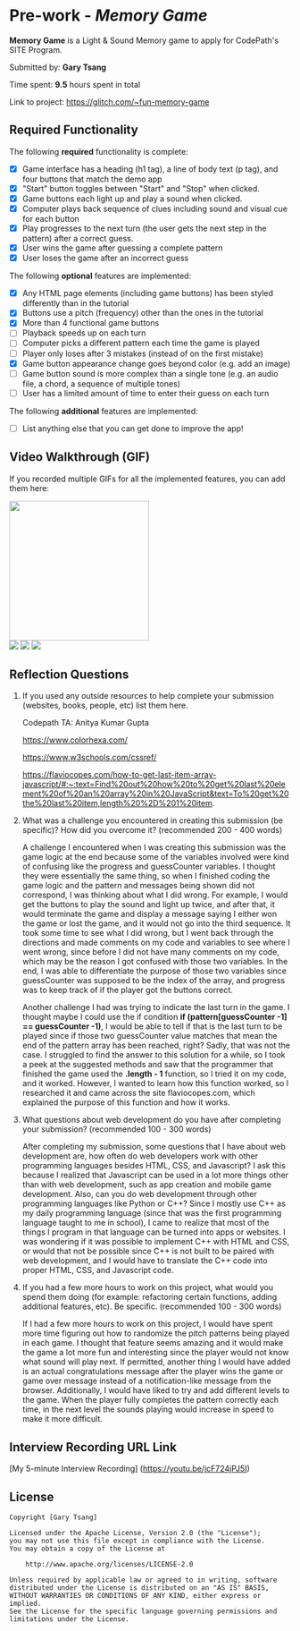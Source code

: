 # Pre-work - *Memory Game*

**Memory Game** is a Light & Sound Memory game to apply for CodePath's SITE Program. 

Submitted by: **Gary Tsang**

Time spent: **9.5** hours spent in total

Link to project: https://glitch.com/~fun-memory-game

## Required Functionality

The following **required** functionality is complete:

* [x] Game interface has a heading (h1 tag), a line of body text (p tag), and four buttons that match the demo app
* [x] "Start" button toggles between "Start" and "Stop" when clicked. 
* [x] Game buttons each light up and play a sound when clicked. 
* [x] Computer plays back sequence of clues including sound and visual cue for each button
* [x] Play progresses to the next turn (the user gets the next step in the pattern) after a correct guess. 
* [x] User wins the game after guessing a complete pattern
* [x] User loses the game after an incorrect guess

The following **optional** features are implemented:

* [x] Any HTML page elements (including game buttons) has been styled differently than in the tutorial
* [x] Buttons use a pitch (frequency) other than the ones in the tutorial
* [x] More than 4 functional game buttons
* [ ] Playback speeds up on each turn
* [ ] Computer picks a different pattern each time the game is played
* [ ] Player only loses after 3 mistakes (instead of on the first mistake)
* [x] Game button appearance change goes beyond color (e.g. add an image)
* [ ] Game button sound is more complex than a single tone (e.g. an audio file, a chord, a sequence of multiple tones)
* [ ] User has a limited amount of time to enter their guess on each turn

The following **additional** features are implemented:

- [ ] List anything else that you can get done to improve the app!

## Video Walkthrough (GIF)

If you recorded multiple GIFs for all the implemented features, you can add them here:

<img src="https://drive.google.com/file/d/1CAF43QblTxr7jayGOWffh8pTu-_9eiF-/view?usp=sharing" width=250><br>
![](gif2-link-here)
![](gif3-link-here)
![](gif4-link-here)

## Reflection Questions
1. If you used any outside resources to help complete your submission (websites, books, people, etc) list them here. 

    Codepath TA: Anitya Kumar Gupta
    
    https://www.colorhexa.com/
    
    https://www.w3schools.com/cssref/
    
    https://flaviocopes.com/how-to-get-last-item-array-javascript/#:~:text=Find%20out%20how%20to%20get%20last%20element%20of%20an%20array%20in%20JavaScript&text=To%20get%20the%20last%20item,length%20%2D%201%20item.

2. What was a challenge you encountered in creating this submission (be specific)? How did you overcome it? (recommended 200 - 400 words) 
    
   A challenge I encountered when I was creating this submission was the game logic at the end because some of the variables involved were kind of confusing like the progress and guessCounter variables. I thought they were essentially the same thing, so when I finished coding the game logic and the pattern and messages being shown did not correspond, I was thinking about what I did wrong. For example, I would get the buttons to play the sound and light up twice, and after that, it would terminate the game and display a message saying I either won the game or lost the game, and it would not go into the third sequence. It took some time to see what I did wrong, but I went back through the directions and made comments on my code and variables to see where I went wrong, since before I did not have many comments on my code, which may be the reason I got confused with those two variables. In the end, I was able to differentiate the purpose of those two variables since guessCounter was supposed to be the index of the array, and progress was to keep track of if the player got the buttons correct.
   
   Another challenge I had was trying to indicate the last turn in the game. I thought maybe I could use the if condition **if (pattern[guessCounter -1] == guessCounter -1)**, I would be able to tell if that is the last turn to be played since if those two guessCounter value matches that mean the end of the pattern array has been reached, right? Sadly, that was not the case. I struggled to find the answer to this solution for a while, so I took a peek at the suggested methods and saw that the programmer that finished the game used the **<array>.length - 1** function, so I tried it on my code, and it worked. However, I wanted to learn how this function worked, so I researched it and came across the site flaviocopes.com, which explained the purpose of this function and how it works. 

3. What questions about web development do you have after completing your submission? (recommended 100 - 300 words) 
    
    After completing my submission, some questions that I have about web development are, how often do web developers work with other programming languages besides HTML, CSS, and Javascript? I ask this because I realized that Javascript can be used in a lot more things other than with web development, such as app creation and mobile game development. Also, can you do web development through other programming languages like Python or C++? Since I mostly use C++ as my daily programming language (since that was the first programming language taught to me in school), I came to realize that most of the things I program in that language can be turned into apps or websites. I was wondering if it was possible to implement C++ with HTML and CSS, or would that not be possible since C++ is not built to be paired with web development, and I would have to translate the C++ code into proper HTML, CSS, and Javascript code. 

4. If you had a few more hours to work on this project, what would you spend them doing (for example: refactoring certain functions, adding additional features, etc). Be specific. (recommended 100 - 300 words) 
    
    If I had a few more hours to work on this project, I would have spent more time figuring out how to randomize the pitch patterns being played in each game. I thought that feature seems amazing and it would make the game a lot more fun and interesting since the player would not know what sound will play next. If permitted, another thing I would have added is an actual congratulations message after the player wins the game or game over message instead of a notification-like message from the browser. Additionally, I would have liked to try and add different levels to the game. When the player fully completes the pattern correctly each time, in the next level the sounds playing would increase in speed to make it more difficult. 



## Interview Recording URL Link

[My 5-minute Interview Recording] (https://youtu.be/jcF724jPJ5I)


## License

    Copyright [Gary Tsang]

    Licensed under the Apache License, Version 2.0 (the "License");
    you may not use this file except in compliance with the License.
    You may obtain a copy of the License at

        http://www.apache.org/licenses/LICENSE-2.0

    Unless required by applicable law or agreed to in writing, software
    distributed under the License is distributed on an "AS IS" BASIS,
    WITHOUT WARRANTIES OR CONDITIONS OF ANY KIND, either express or implied.
    See the License for the specific language governing permissions and
    limitations under the License.